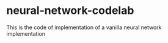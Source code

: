 # neural-network-codelab
This is the code of implementation of a vanilla neural network implementation
